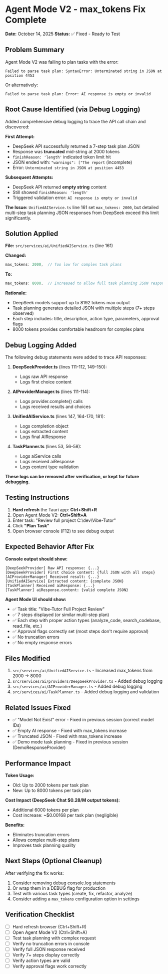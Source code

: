 # Agent Mode V2 - max_tokens Fix Complete

**Date:** October 14, 2025
**Status:** ✅ Fixed - Ready to Test

## Problem Summary

Agent Mode V2 was failing to plan tasks with the error:
```
Failed to parse task plan: SyntaxError: Unterminated string in JSON at position 4453
```

Or alternatively:
```
Failed to parse task plan: Error: AI response is empty or invalid
```

## Root Cause Identified (via Debug Logging)

Added comprehensive debug logging to trace the API call chain and discovered:

**First Attempt:**
- DeepSeek API successfully returned a 7-step task plan JSON
- Response was **truncated** mid-string at 2000 tokens
- `finishReason: 'length'` indicated token limit hit
- JSON ended with: `"warnings": ["The report` (incomplete)
- Error: `Unterminated string in JSON at position 4453`

**Subsequent Attempts:**
- DeepSeek API returned **empty string** content
- Still showed `finishReason: 'length'`
- Triggered validation error: `AI response is empty or invalid`

**The Issue:**
`UnifiedAIService.ts` line 161 set `max_tokens: 2000`, but detailed multi-step task planning JSON responses from DeepSeek exceed this limit significantly.

## Solution Applied

**File:** `src/services/ai/UnifiedAIService.ts` (line 161)

**Changed:**
```typescript
max_tokens: 2000,  // Too low for complex task plans
```

**To:**
```typescript
max_tokens: 8000,  // Increased to allow full task planning JSON responses
```

**Rationale:**
- DeepSeek models support up to 8192 tokens max output
- Task planning generates detailed JSON with multiple steps (7+ steps observed)
- Each step includes: title, description, action type, parameters, approval flags
- 8000 tokens provides comfortable headroom for complex plans

## Debug Logging Added

The following debug statements were added to trace API responses:

1. **DeepSeekProvider.ts** (lines 111-112, 149-150):
   - Logs raw API response
   - Logs first choice content

2. **AIProviderManager.ts** (lines 111-114):
   - Logs provider.complete() calls
   - Logs received results and choices

3. **UnifiedAIService.ts** (lines 147, 164-170, 181):
   - Logs completion object
   - Logs extracted content
   - Logs final AIResponse

4. **TaskPlanner.ts** (lines 53, 56-58):
   - Logs aiService calls
   - Logs received aiResponse
   - Logs content type validation

**These logs can be removed after verification, or kept for future debugging.**

## Testing Instructions

1. **Hard refresh** the Tauri app: **Ctrl+Shift+R**
2. Open Agent Mode V2: **Ctrl+Shift+A**
3. Enter task: "Review full project C:\dev\Vibe-Tutor"
4. Click **"Plan Task"**
5. Open browser console (F12) to see debug output

## Expected Behavior After Fix

**Console output should show:**
```
[DeepSeekProvider] Raw API response: {...}
[DeepSeekProvider] First choice content: {full JSON with all steps}
[AIProviderManager] Received result: {...}
[UnifiedAIService] Extracted content: {complete JSON}
[TaskPlanner] Received aiResponse: {...}
[TaskPlanner] aiResponse.content: {valid complete JSON}
```

**Agent Mode UI should show:**
- ✅ Task title: "Vibe-Tutor Full Project Review"
- ✅ 7 steps displayed (or similar multi-step plan)
- ✅ Each step with proper action types (analyze_code, search_codebase, read_file, etc.)
- ✅ Approval flags correctly set (most steps don't require approval)
- ✅ No truncation errors
- ✅ No empty response errors

## Files Modified

1. `src/services/ai/UnifiedAIService.ts` - Increased max_tokens from 2000 → 8000
2. `src/services/ai/providers/DeepSeekProvider.ts` - Added debug logging
3. `src/services/ai/AIProviderManager.ts` - Added debug logging
4. `src/services/ai/TaskPlanner.ts` - Added debug logging and validation

## Related Issues Fixed

- ✅ "Model Not Exist" error - Fixed in previous session (correct model IDs)
- ✅ Empty AI response - Fixed with max_tokens increase
- ✅ Truncated JSON - Fixed with max_tokens increase
- ✅ Demo mode task planning - Fixed in previous session (DemoResponseProvider)

## Performance Impact

**Token Usage:**
- Old: Up to 2000 tokens per task plan
- New: Up to 8000 tokens per task plan

**Cost Impact (DeepSeek Chat $0.28/M output tokens):**
- Additional 6000 tokens per plan
- Cost increase: ~$0.00168 per task plan (negligible)

**Benefits:**
- Eliminates truncation errors
- Allows complex multi-step plans
- Improves task planning quality

## Next Steps (Optional Cleanup)

After verifying the fix works:
1. Consider removing debug console.log statements
2. Or wrap them in a DEBUG flag for production
3. Test with various task types (create, fix, refactor, analyze)
4. Consider adding a `max_tokens` configuration option in settings

## Verification Checklist

- [ ] Hard refresh browser (Ctrl+Shift+R)
- [ ] Open Agent Mode V2 (Ctrl+Shift+A)
- [ ] Test task planning with complex request
- [ ] Verify no truncation errors in console
- [ ] Verify full JSON response received
- [ ] Verify 7+ steps display correctly
- [ ] Verify action types are valid
- [ ] Verify approval flags work correctly
